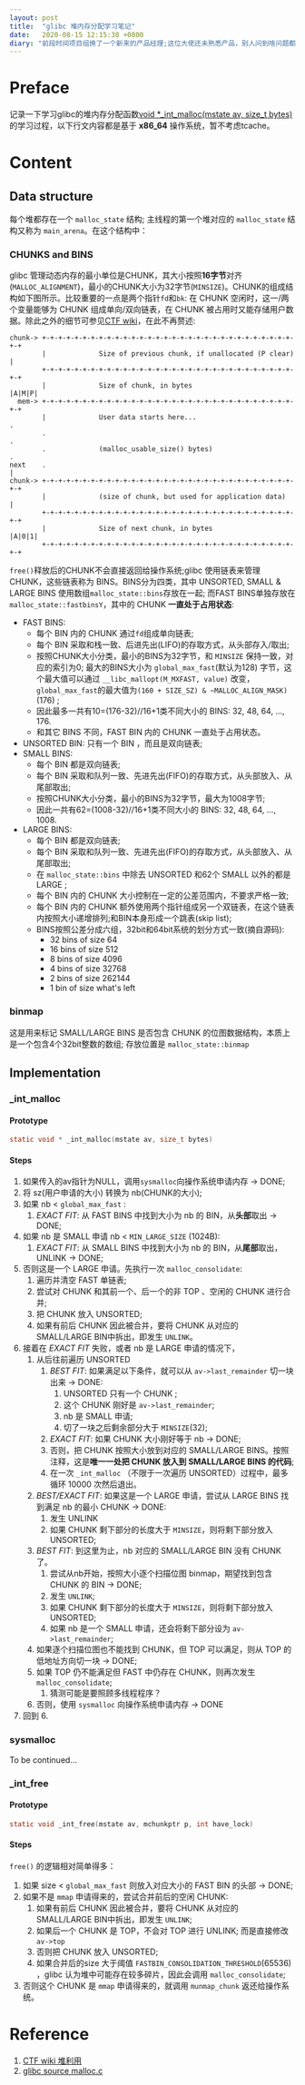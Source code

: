 ```yaml
---
layout: post
title:  "glibc 堆内存分配学习笔记"
date:   2020-08-15 12:15:38 +0800
diary: "前段时间项目组换了一个新来的产品经理;这位大佬还未熟悉产品，别人问到啥问题都要找测试回答，连客户演示、销售之类的问题都要来找测试，晕😵，到底我是产品还是你是产品？"
---
```


# Preface

记录一下学习glibc的堆内存分配函数[void *_int_malloc(mstate av, size_t bytes)](https://code.woboq.org/userspace/glibc/malloc/malloc.c.html#_int_malloc)的学习过程，以下行文内容都是基于 **x86_64** 操作系统，暂不考虑tcache。

# Content

## Data structure

每个堆都存在一个 `malloc_state` 结构; 主线程的第一个堆对应的 `malloc_state` 结构又称为 `main_arena`。在这个结构中：

### CHUNKS and BINS

glibc 管理动态内存的最小单位是CHUNK，其大小按照**16字节**对齐(`MALLOC_ALIGNMENT`)，最小的CHUNK大小为32字节(`MINSIZE`)。CHUNK的组成结构如下图所示。比较重要的一点是两个指针`fd`和`bk`: 在 CHUNK 空闲时，这一/两个变量能够为 CHUNK 组成单向/双向链表，在 CHUNK 被占用时又能存储用户数据。除此之外的细节可参见[CTF wiki](https://ctf-wiki.github.io/ctf-wiki/pwn/linux/glibc-heap/heap_structure-zh/#malloc_chunk)，在此不再赘述:
```
chunk-> +-+-+-+-+-+-+-+-+-+-+-+-+-+-+-+-+-+-+-+-+-+-+-+-+-+-+-+-+-+-+-+-+
        |             Size of previous chunk, if unallocated (P clear)  |
        +-+-+-+-+-+-+-+-+-+-+-+-+-+-+-+-+-+-+-+-+-+-+-+-+-+-+-+-+-+-+-+-+
        |             Size of chunk, in bytes                     |A|M|P|
  mem-> +-+-+-+-+-+-+-+-+-+-+-+-+-+-+-+-+-+-+-+-+-+-+-+-+-+-+-+-+-+-+-+-+
        |             User data starts here...                          .
        .                                                               .
        .             (malloc_usable_size() bytes)                      .
next    .                                                               |
chunk-> +-+-+-+-+-+-+-+-+-+-+-+-+-+-+-+-+-+-+-+-+-+-+-+-+-+-+-+-+-+-+-+-+
        |             (size of chunk, but used for application data)    |
        +-+-+-+-+-+-+-+-+-+-+-+-+-+-+-+-+-+-+-+-+-+-+-+-+-+-+-+-+-+-+-+-+
        |             Size of next chunk, in bytes                |A|0|1|
        +-+-+-+-+-+-+-+-+-+-+-+-+-+-+-+-+-+-+-+-+-+-+-+-+-+-+-+-+-+-+-+-+
```

`free()`释放后的CHUNK不会直接返回给操作系统;glibc 使用链表来管理CHUNK，这些链表称为 BINS。BINS分为四类，其中 UNSORTED, SMALL & LARGE BINS 使用数组`malloc_state::bins`存放在一起; 而FAST BINS单独存放在`malloc_state::fastbinsY`，其中的 CHUNK **一直处于占用状态**:

- FAST BINS: 
  - 每个 BIN 内的 CHUNK 通过`fd`组成单向链表;
  - 每个 BIN 采取和栈一致、后进先出(LIFO)的存取方式，从头部存入/取出;
  - 按照CHUNK大小分类，最小的BINS为32字节，和 `MINSIZE` 保持一致，对应的索引为0; 最大的BINS大小为 `global_max_fast`(默认为128) 字节，这个最大值可以通过 `__libc_mallopt(M_MXFAST, value)` 改变，`global_max_fast`的最大值为`(160 + SIZE_SZ) & ~MALLOC_ALIGN_MASK)`(176) ; 
  - 因此最多一共有10=(176-32)//16+1类不同大小的 BINS: 32, 48, 64, ..., 176.
  - 和其它 BINS 不同，FAST BIN 内的 CHUNK 一直处于占用状态。
- UNSORTED BIN: 只有一个 BIN ，而且是双向链表;
- SMALL BINS:
  - 每个 BIN 都是双向链表;
  - 每个 BIN 采取和队列一致、先进先出(FIFO)的存取方式，从头部放入、从尾部取出;
  - 按照CHUNK大小分类，最小的BINS为32字节，最大为1008字节;
  - 因此一共有62=(1008-32)//16+1类不同大小的 BINS: 32, 48, 64, ..., 1008.
- LARGE BINS:
  - 每个 BIN 都是双向链表;
  - 每个 BIN 采取和队列一致、先进先出(FIFO)的存取方式，从头部放入、从尾部取出;
  - 在 `malloc_state::bins` 中除去 UNSORTED 和62个 SMALL 以外的都是 LARGE ;
  - 每个 BIN 内的 CHUNK 大小控制在一定的公差范围内，不要求严格一致;
  - 每个 BIN 内的 CHUNK 额外使用两个指针组成另一个双链表，在这个链表内按照大小递增排列;和BIN本身形成一个跳表(skip list);
  - BINS按照公差分成六组，32bit和64bit系统的划分方式一致(摘自源码):
    - 32 bins of size      64
    - 16 bins of size     512
    - 8 bins of size    4096
    - 4 bins of size   32768
    - 2 bins of size  262144
    - 1 bin  of size what's left

### binmap

这是用来标记 SMALL/LARGE BINS 是否包含 CHUNK 的位图数据结构，本质上是一个包含4个32bit整数的数组; 存放位置是 `malloc_state::binmap`

## Implementation

### _int_malloc

#### Prototype

```c
static void * _int_malloc(mstate av, size_t bytes)
```

#### Steps

1. 如果传入的av指针为NULL，调用`sysmalloc`向操作系统申请内存 -> DONE;
2. 将 sz(用户申请的大小) 转换为 nb(CHUNK的大小);
3. 如果 nb < `global_max_fast` :
   1. *EXACT FIT*: 从 FAST BINS 中找到大小为 nb 的 BIN，从**头部**取出 -> DONE;
4. 如果 nb 是 SMALL 申请 nb < `MIN_LARGE_SIZE` (1024B):
   1. *EXACT FIT*: 从 SMALL BINS 中找到大小为 nb 的 BIN，从**尾部**取出，UNLINK -> DONE;
5. 否则这是一个 LARGE 申请。先执行一次 `malloc_consolidate`:
   1. 遍历并清空 FAST 单链表;
   2. 尝试对 CHUNK 和其前一个、后一个的非 TOP 、空闲的 CHUNK 进行合并;
   3. 把 CHUNK 放入 UNSORTED;
   4. 如果有前后 CHUNK 因此被合并，要将 CHUNK 从对应的 SMALL/LARGE BIN中拆出，即发生 `UNLINK`。
6. 接着在 *EXACT FIT* 失败，或者 nb 是 LARGE 申请的情况下，
   1. 从后往前遍历 UNSORTED 
      1. *BEST FIT*: 如果满足以下条件，就可以从 `av->last_remainder` 切一块出来 -> DONE:
         1. UNSORTED 只有一个 CHUNK ;
         2. 这个 CHUNK 刚好是 `av->last_remainder`;
         3. nb 是 SMALL 申请;
         4. 切了一块之后剩余部分大于 `MINSIZE`(32);
      2. *EXACT FIT*: 如果 CHUNK 大小刚好等于 nb -> DONE;
      3. 否则，把 CHUNK 按照大小放到对应的 SMALL/LARGE BINS。按照注释，这是**唯一一处把 CHUNK 放入到 SMALL/LARGE BINS 的代码**;
      4. 在一次 `_int_malloc` （不限于一次遍历 UNSORTED）过程中，最多循环 10000 次然后退出。
   2. *BEST/EXACT FIT*: 如果这是一个 LARGE 申请，尝试从 LARGE BINS 找到满足 nb 的最小 CHUNK -> DONE:
      1. 发生 UNLINK
      2. 如果 CHUNK 剩下部分的长度大于 `MINSIZE`，则将剩下部分放入 UNSORTED;
   3. *BEST FIT*: 到这里为止，nb 对应的 SMALL/LARGE BIN 没有 CHUNK 了。
      1. 尝试从nb开始，按照大小逐个扫描位图 binmap，期望找到包含 CHUNK 的 BIN -> DONE;
      2. 发生 `UNLINK`;
      3. 如果 CHUNK 剩下部分的长度大于 `MINSIZE`，则将剩下部分放入 UNSORTED;
      4. 如果 nb 是一个 SMALL 申请，还会将剩下部分设为 `av->last_remainder`;
   4. 如果逐个扫描位图也不能找到 CHUNK，但 TOP 可以满足，则从 TOP 的低地址方向切一块 -> DONE;
   5. 如果 TOP 仍不能满足但 FAST 中仍存在 CHUNK，则再次发生 `malloc_consolidate`;
      1. 猜测可能是要照顾多线程程序？
   6. 否则，使用 `sysmalloc` 向操作系统申请内存 -> DONE
7. 回到 6.

### sysmalloc

To be continued...

### _int_free

#### Prototype

```c
static void _int_free(mstate av, mchunkptr p, int have_lock)
```

#### Steps

`free()` 的逻辑相对简单得多：

1. 如果 size < `global_max_fast` 则放入对应大小的 FAST BIN 的头部 -> DONE;
2. 如果不是 `mmap` 申请得来的，尝试合并前后的空闲 CHUNK:
   1. 如果有前后 CHUNK 因此被合并，要将 CHUNK 从对应的 SMALL/LARGE BIN中拆出，即发生 `UNLINK`; 
   2. 如果后一个 CHUNK 是 TOP，不会对 TOP 进行 UNLINK; 而是直接修改 `av->top`
   3. 否则把 CHUNK 放入 UNSORTED; 
   4. 如果合并后的size 大于阈值 `FASTBIN_CONSOLIDATION_THRESHOLD`(65536) ，glibc 认为堆中可能存在较多碎片，因此会调用 `malloc_consolidate`; 
3. 否则这个 CHUNK 是 `mmap` 申请得来的，就调用 `munmap_chunk` 返还给操作系统。

# Reference

1. [CTF wiki 堆利用](https://ctf-wiki.github.io/ctf-wiki/pwn/linux/glibc-heap/introduction-zh/)
2. [glibc source malloc.c](https://code.woboq.org/userspace/glibc/malloc/malloc.c.html)